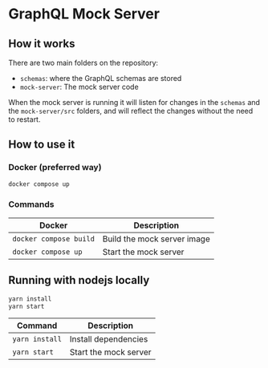 # GraphQL Mock Server

## How it works

There are two main folders on the repository:
- `schemas`: where the GraphQL schemas are stored
- `mock-server`: The mock server code

When the mock server is running it will listen for changes in the `schemas` and the `mock-server/src` folders, and will reflect the changes without the need to restart.

## How to use it

### Docker (preferred way)

```bash
docker compose up
```

### Commands

| Docker | Description |
| --- | --- |
| `docker compose build` | Build the mock server image |
| `docker compose up` | Start the mock server |


## Running with nodejs locally

```bash
yarn install
yarn start
```

| Command | Description |
| --- | --- |
| `yarn install` | Install dependencies |
| `yarn start` | Start the mock server |
